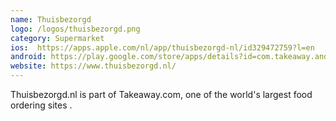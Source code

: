 ```yaml
---
name: Thuisbezorgd
logo: /logos/thuisbezorgd.png
category: Supermarket
ios:  https://apps.apple.com/nl/app/thuisbezorgd-nl/id329472759?l=en
android: https://play.google.com/store/apps/details?id=com.takeaway.android&hl=nl&gl=US
website: https://www.thuisbezorgd.nl/
---
```

Thuisbezorgd.nl is part of Takeaway.com, one of the world's largest food ordering sites .